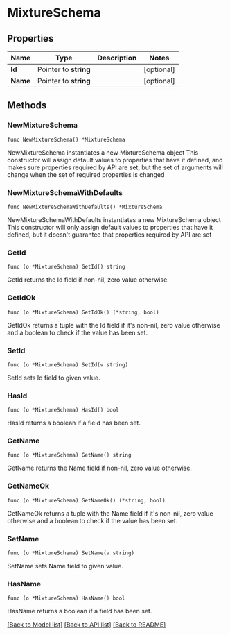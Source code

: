 # MixtureSchema

## Properties

Name | Type | Description | Notes
------------ | ------------- | ------------- | -------------
**Id** | Pointer to **string** |  | [optional] 
**Name** | Pointer to **string** |  | [optional] 

## Methods

### NewMixtureSchema

`func NewMixtureSchema() *MixtureSchema`

NewMixtureSchema instantiates a new MixtureSchema object
This constructor will assign default values to properties that have it defined,
and makes sure properties required by API are set, but the set of arguments
will change when the set of required properties is changed

### NewMixtureSchemaWithDefaults

`func NewMixtureSchemaWithDefaults() *MixtureSchema`

NewMixtureSchemaWithDefaults instantiates a new MixtureSchema object
This constructor will only assign default values to properties that have it defined,
but it doesn't guarantee that properties required by API are set

### GetId

`func (o *MixtureSchema) GetId() string`

GetId returns the Id field if non-nil, zero value otherwise.

### GetIdOk

`func (o *MixtureSchema) GetIdOk() (*string, bool)`

GetIdOk returns a tuple with the Id field if it's non-nil, zero value otherwise
and a boolean to check if the value has been set.

### SetId

`func (o *MixtureSchema) SetId(v string)`

SetId sets Id field to given value.

### HasId

`func (o *MixtureSchema) HasId() bool`

HasId returns a boolean if a field has been set.

### GetName

`func (o *MixtureSchema) GetName() string`

GetName returns the Name field if non-nil, zero value otherwise.

### GetNameOk

`func (o *MixtureSchema) GetNameOk() (*string, bool)`

GetNameOk returns a tuple with the Name field if it's non-nil, zero value otherwise
and a boolean to check if the value has been set.

### SetName

`func (o *MixtureSchema) SetName(v string)`

SetName sets Name field to given value.

### HasName

`func (o *MixtureSchema) HasName() bool`

HasName returns a boolean if a field has been set.


[[Back to Model list]](../README.md#documentation-for-models) [[Back to API list]](../README.md#documentation-for-api-endpoints) [[Back to README]](../README.md)


